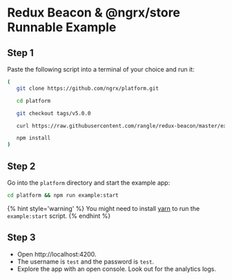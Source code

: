 # Redux Beacon & @ngrx/store Runnable Example

## Step 1

Paste the following script into a terminal of your choice and run it:

```sh
(
   git clone https://github.com/ngrx/platform.git

   cd platform

   git checkout tags/v5.0.0

   curl https://raw.githubusercontent.com/rangle/redux-beacon/master/examples/ngrx-store/redux-beacon-ngrx-store.patch | git apply

   npm install
)
```

## Step 2

Go into the `platform` directory and start the example app:

```sh
cd platform && npm run example:start
```

{% hint style='warning' %}
You might need to install [yarn](https://yarnpkg.com/en/docs/install) to
run the `example:start` script.
{% endhint %}

## Step 3

 - Open http://localhost:4200.
 - The username is `test` and the password is `test`.
 - Explore the app with an open console. Look out for the analytics logs.
